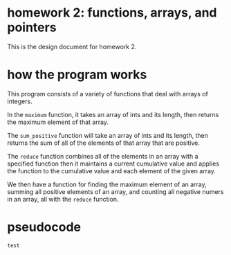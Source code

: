 
# homework 2: functions, arrays, and pointers

This is the design document for homework 2.

# how the program works

This program consists of a variety of functions that deal with arrays of integers. 

In the `maximum`  function, it takes an array of ints and its length, then returns the maximum element of that array.

The `sum_positive` function will take an array of ints and its length, then returns the sum of all of the elements of that array that are positive.

The `reduce` function combines all of the elements in an array with a specified function then it maintains a current cumulative value and applies the function to the cumulative value and each element of the given array. 

We then have a function for finding the maximum element of an array, summing all positive elements of an array, and counting all negative numers in an array, all with the `reduce` function.

# pseudocode

`
test
`

